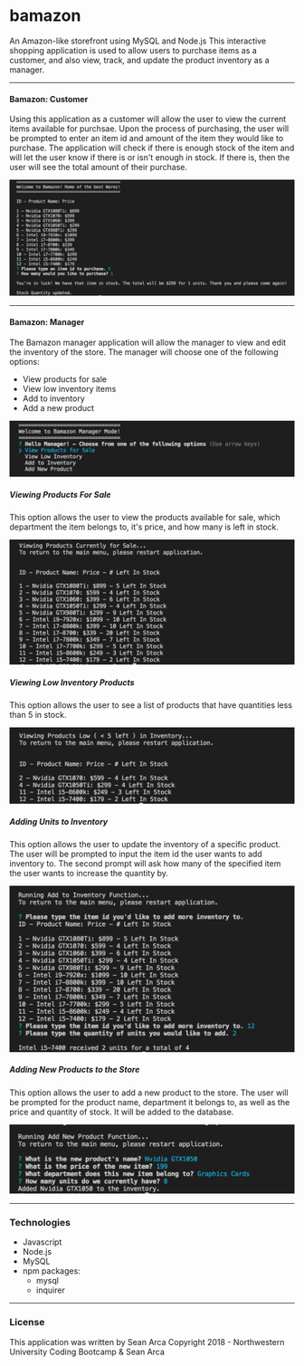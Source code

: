 # bamazon

An Amazon-like storefront using MySQL and Node.js
This interactive shopping application is used to allow users to purchase items as a customer, and also view, track, and update the product inventory as a manager.

***

#### Bamazon: Customer

Using this application as a customer will allow the user to view the current items available for purchsae. Upon the process of purchasing, the user will be prompted to enter an item id and amount of the item they would like to purchase. The application will check if there is enough stock of the item and will let the user know if there is or isn't enough in stock. If there is, then the user will see the total amount of their purchase.

![Bamazon:Customer](images/bamazon-customer.png)

***

#### Bamazon: Manager

The Bamazon manager application will allow the manager to view and edit the inventory of the store. The manager will choose one of the following options:
* View products for sale
* View low inventory items
* Add to inventory
* Add a new product

![Bamazon:Manager - Options](images/bamazon-manager.png)

##### Viewing Products For Sale

This option allows the user to view the products available for sale, which department the item belongs to, it's price, and how many is left in stock.

![Bamazon:Manager - View Products](images/bamazon-manager-1.png)

##### Viewing Low Inventory Products

This option allows the user to see a list of products that have quantities less than 5 in stock.

![Bamazon:Manager - View Low Inventory](images/bamazon-manager-2.png)

##### Adding Units to Inventory

This option allows the user to update the inventory of a specific product. The user will be prompted to input the item id the user wants to add inventory to. The second prompt will ask how many of the specified item the user wants to increase the quantity by.

![Bamazon:Manager - Add Stock to Inventory](images/bamazon-manager-3.png)

##### Adding New Products to the Store

This option allows the user to add a new product to the store. The user will be prompted for the product name, department it belongs to, as well as the price and quantity of stock. It will be added to the database.

![Bamazon:Manager - Add New Products](images/bamazon-manager-4.png)

***

### Technologies

* Javascript
* Node.js
* MySQL
* npm packages:
    - mysql
    - inquirer

***

### License

This application was written by Sean Arca
Copyright 2018 - Northwestern University Coding Bootcamp & Sean Arca